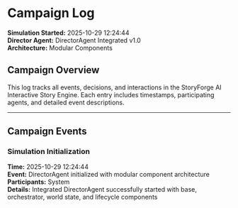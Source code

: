 # Campaign Log

**Simulation Started:** 2025-10-29 12:24:44  
**Director Agent:** DirectorAgent Integrated v1.0  
**Architecture:** Modular Components  

## Campaign Overview

This log tracks all events, decisions, and interactions in the StoryForge AI Interactive Story Engine.
Each entry includes timestamps, participating agents, and detailed event descriptions.

---

## Campaign Events

### Simulation Initialization
**Time:** 2025-10-29 12:24:44  
**Event:** DirectorAgent initialized with modular component architecture  
**Participants:** System  
**Details:** Integrated DirectorAgent successfully started with base, orchestrator, world state, and lifecycle components

